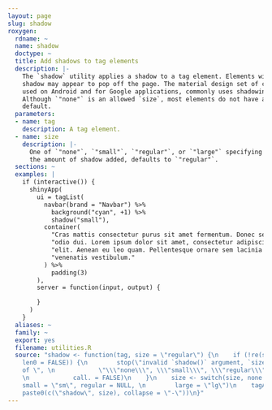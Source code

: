 ```yaml
---
layout: page
slug: shadow
roxygen:
  rdname: ~
  name: shadow
  doctype: ~
  title: Add shadows to tag elements
  description: |-
    The `shadow` utility applies a shadow to a tag element. Elements with a
    shadow may appear to pop off the page. The material design set of components,
    used on Android and for Google applications, commonly uses shadowing.
    Although `"none"` is an allowed `size`, most elements do not have a shadow by
    default.
  parameters:
  - name: tag
    description: A tag element.
  - name: size
    description: |-
      One of `"none"`, `"small"`, `"regular"`, or `"large"` specifying
      the amount of shadow added, defaults to `"regular"`.
  sections: ~
  examples: |
    if (interactive()) {
      shinyApp(
        ui = tagList(
          navbar(brand = "Navbar") %>%
            background("cyan", +1) %>%
            shadow("small"),
          container(
            "Cras mattis consectetur purus sit amet fermentum. Donec sed ",
            "odio dui. Lorem ipsum dolor sit amet, consectetur adipiscing ",
            "elit. Aenean eu leo quam. Pellentesque ornare sem lacinia quam ",
            "venenatis vestibulum."
          ) %>%
            padding(3)
        ),
        server = function(input, output) {

        }
      )
    }
  aliases: ~
  family: ~
  export: yes
  filename: utilities.R
  source: "shadow <- function(tag, size = \"regular\") {\n    if (!re(size, \"none|small|regular|large\",
    len0 = FALSE)) {\n        stop(\"invalid `shadow()` argument, `size` must be one
    of \", \n            \"\\\"none\\\", \\\"small\\\", \\\"regular\\\", or \\\"large\\\"\",
    \n            call. = FALSE)\n    }\n    size <- switch(size, none = \"none\",
    small = \"sm\", regular = NULL, \n        large = \"lg\")\n    tagAddClass(tag,
    paste0(c(\"shadow\", size), collapse = \"-\"))\n}"
---
```

